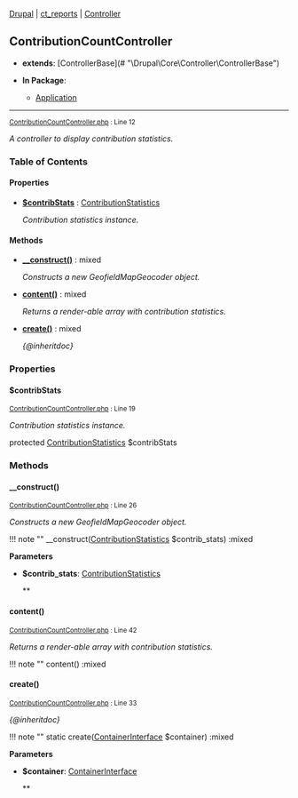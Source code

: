 
[Drupal](../namespaces/drupal.md) | [ct_reports](../namespaces/drupal-ct-reports.md) | [Controller](../namespaces/drupal-ct-reports-controller.md)

## ContributionCountController

- **extends**: [ControllerBase](# &quot;\Drupal\Core\Controller\ControllerBase&quot;)

- **In Package**:
    - [Application](../packages/Application.md)
  


---





<small>[ContributionCountController.php](../files/web-modules-custom-ct-reports-src-controller-contributioncountcontroller.md) : Line 12</small>

*A controller to display contribution statistics.*









### Table of Contents









#### Properties
- **[$contribStats](../classes/Drupal-ct-reports-Controller-ContributionCountController.md#contribstats)**
         : [ContributionStatistics](# "\Drupal\contrib_tracker\ContributionStatistics")  

  *Contribution statistics instance.*


#### Methods
- **[__construct()](../classes/Drupal-ct-reports-Controller-ContributionCountController.md#__construct)**
           : mixed

  *Constructs a new GeofieldMapGeocoder object.*

- **[content()](../classes/Drupal-ct-reports-Controller-ContributionCountController.md#content)**
           : mixed

  *Returns a render-able array with contribution statistics.*

- **[create()](../classes/Drupal-ct-reports-Controller-ContributionCountController.md#create)**
           : mixed

  *{@inheritdoc}*







### Properties

#### $contribStats

<small>[ContributionCountController.php](../files/web-modules-custom-ct-reports-src-controller-contributioncountcontroller.md) : Line 19</small>

*Contribution statistics instance.*


protected [ContributionStatistics](# "\Drupal\contrib_tracker\ContributionStatistics") $contribStats









### Methods

#### __construct()

<small>[ContributionCountController.php](../files/web-modules-custom-ct-reports-src-controller-contributioncountcontroller.md) : Line 26</small>

*Constructs a new GeofieldMapGeocoder object.*

!!! note ""
    __construct([ContributionStatistics](# "\Drupal\contrib_tracker\ContributionStatistics") $contrib_stats) :mixed




**Parameters**

- **$contrib_stats**: [ContributionStatistics](# "\Drupal\contrib_tracker\ContributionStatistics")
  
  **








#### content()

<small>[ContributionCountController.php](../files/web-modules-custom-ct-reports-src-controller-contributioncountcontroller.md) : Line 42</small>

*Returns a render-able array with contribution statistics.*

!!! note ""
    content() :mixed











#### create()

<small>[ContributionCountController.php](../files/web-modules-custom-ct-reports-src-controller-contributioncountcontroller.md) : Line 33</small>

*{@inheritdoc}*

!!! note ""
    static create([ContainerInterface](# "\Symfony\Component\DependencyInjection\ContainerInterface") $container) :mixed




**Parameters**

- **$container**: [ContainerInterface](# "\Symfony\Component\DependencyInjection\ContainerInterface")
  
  **









